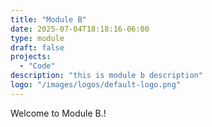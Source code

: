 ```yaml
---
title: "Module B"
date: 2025-07-04T18:18:16-06:00
type: module
draft: false
projects: 
  - "Code"
description: "this is module b description"
logo: "/images/logos/default-logo.png"
---
```


Welcome to Module B.!

